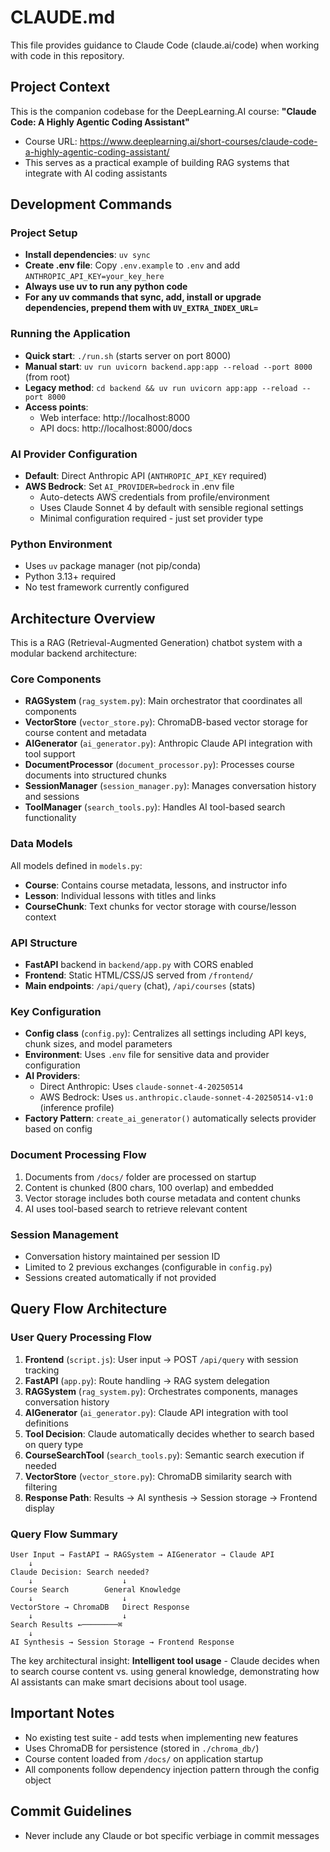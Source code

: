# CLAUDE.md

This file provides guidance to Claude Code (claude.ai/code) when working with code in this repository.

## Project Context

This is the companion codebase for the DeepLearning.AI course: **"Claude Code: A Highly Agentic Coding Assistant"**
- Course URL: https://www.deeplearning.ai/short-courses/claude-code-a-highly-agentic-coding-assistant/
- This serves as a practical example of building RAG systems that integrate with AI coding assistants

## Development Commands

### Project Setup
- **Install dependencies**: `uv sync`
- **Create .env file**: Copy `.env.example` to `.env` and add `ANTHROPIC_API_KEY=your_key_here`
- **Always use uv to run any python code**
- **For any uv commands that sync, add, install or upgrade dependencies, prepend them with `UV_EXTRA_INDEX_URL= `**

### Running the Application
- **Quick start**: `./run.sh` (starts server on port 8000)
- **Manual start**: `uv run uvicorn backend.app:app --reload --port 8000` (from root)
- **Legacy method**: `cd backend && uv run uvicorn app:app --reload --port 8000`
- **Access points**: 
  - Web interface: http://localhost:8000
  - API docs: http://localhost:8000/docs

### AI Provider Configuration
- **Default**: Direct Anthropic API (`ANTHROPIC_API_KEY` required)
- **AWS Bedrock**: Set `AI_PROVIDER=bedrock` in .env file
  - Auto-detects AWS credentials from profile/environment
  - Uses Claude Sonnet 4 by default with sensible regional settings
  - Minimal configuration required - just set provider type

### Python Environment
- Uses `uv` package manager (not pip/conda)
- Python 3.13+ required
- No test framework currently configured

## Architecture Overview

This is a RAG (Retrieval-Augmented Generation) chatbot system with a modular backend architecture:

### Core Components
- **RAGSystem** (`rag_system.py`): Main orchestrator that coordinates all components
- **VectorStore** (`vector_store.py`): ChromaDB-based vector storage for course content and metadata
- **AIGenerator** (`ai_generator.py`): Anthropic Claude API integration with tool support
- **DocumentProcessor** (`document_processor.py`): Processes course documents into structured chunks
- **SessionManager** (`session_manager.py`): Manages conversation history and sessions
- **ToolManager** (`search_tools.py`): Handles AI tool-based search functionality

### Data Models
All models defined in `models.py`:
- **Course**: Contains course metadata, lessons, and instructor info
- **Lesson**: Individual lessons with titles and links
- **CourseChunk**: Text chunks for vector storage with course/lesson context

### API Structure
- **FastAPI** backend in `backend/app.py` with CORS enabled
- **Frontend**: Static HTML/CSS/JS served from `/frontend/`
- **Main endpoints**: `/api/query` (chat), `/api/courses` (stats)

### Key Configuration
- **Config class** (`config.py`): Centralizes all settings including API keys, chunk sizes, and model parameters
- **Environment**: Uses `.env` file for sensitive data and provider configuration
- **AI Providers**: 
  - Direct Anthropic: Uses `claude-sonnet-4-20250514` 
  - AWS Bedrock: Uses `us.anthropic.claude-sonnet-4-20250514-v1:0` (inference profile)
- **Factory Pattern**: `create_ai_generator()` automatically selects provider based on config

### Document Processing Flow
1. Documents from `/docs/` folder are processed on startup
2. Content is chunked (800 chars, 100 overlap) and embedded
3. Vector storage includes both course metadata and content chunks
4. AI uses tool-based search to retrieve relevant content

### Session Management
- Conversation history maintained per session ID
- Limited to 2 previous exchanges (configurable in `config.py`)
- Sessions created automatically if not provided

## Query Flow Architecture

### User Query Processing Flow
1. **Frontend** (`script.js`): User input → POST `/api/query` with session tracking
2. **FastAPI** (`app.py`): Route handling → RAG system delegation  
3. **RAGSystem** (`rag_system.py`): Orchestrates components, manages conversation history
4. **AIGenerator** (`ai_generator.py`): Claude API integration with tool definitions
5. **Tool Decision**: Claude automatically decides whether to search based on query type
6. **CourseSearchTool** (`search_tools.py`): Semantic search execution if needed
7. **VectorStore** (`vector_store.py`): ChromaDB similarity search with filtering
8. **Response Path**: Results → AI synthesis → Session storage → Frontend display

### Query Flow Summary
```
User Input → FastAPI → RAGSystem → AIGenerator → Claude API
    ↓
Claude Decision: Search needed?
    ↓                    ↓
Course Search        General Knowledge
    ↓                    ↓
VectorStore → ChromaDB   Direct Response
    ↓                    ↓
Search Results ←────────⌘
    ↓
AI Synthesis → Session Storage → Frontend Response
```

The key architectural insight: **Intelligent tool usage** - Claude decides when to search course content vs. using general knowledge, demonstrating how AI assistants can make smart decisions about tool usage.

## Important Notes
- No existing test suite - add tests when implementing new features  
- Uses ChromaDB for persistence (stored in `./chroma_db/`)
- Course content loaded from `/docs/` on application startup
- All components follow dependency injection pattern through the config object

## Commit Guidelines
- Never include any Claude or bot specific verbiage in commit messages